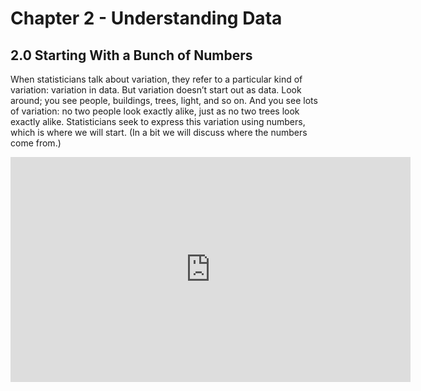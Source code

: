 # Chapter 2 - Understanding Data

## 2.0 Starting With a Bunch of Numbers

When statisticians talk about variation, they refer to a particular kind of variation: variation in data. But variation doesn’t start out as data. Look around; you see people, buildings, trees, light, and so on. And you see lots of variation: no two people look exactly alike, just as no two trees look exactly alike. Statisticians seek to express this variation using numbers, which is where we will start. (In a bit we will discuss where the numbers come from.)

<iframe title="What is between group vs within group variation" data-type="vimeo" id="379060892" width="640" height="360" src="https://player.vimeo.com/video/379060892" frameborder="0" allow="autoplay; fullscreen" allowfullscreen></iframe>